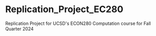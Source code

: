 # Replication_Project_EC280
Replication Project for UCSD's ECON280 Computation course for Fall Quarter 2024
